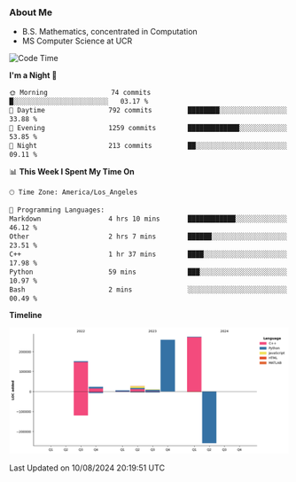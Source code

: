 ### About Me

- B.S. Mathematics, concentrated in Computation
- MS Computer Science at UCR



<!--START_SECTION:waka-->
![Code Time](http://img.shields.io/badge/Code%20Time-309%20hrs%2028%20mins-blue)

**I'm a Night 🦉** 

```text
🌞 Morning                74 commits          █░░░░░░░░░░░░░░░░░░░░░░░░   03.17 % 
🌆 Daytime                792 commits         ████████░░░░░░░░░░░░░░░░░   33.88 % 
🌃 Evening                1259 commits        █████████████░░░░░░░░░░░░   53.85 % 
🌙 Night                  213 commits         ██░░░░░░░░░░░░░░░░░░░░░░░   09.11 % 
```


📊 **This Week I Spent My Time On** 

```text
🕑︎ Time Zone: America/Los_Angeles

💬 Programming Languages: 
Markdown                 4 hrs 10 mins       ████████████░░░░░░░░░░░░░   46.12 % 
Other                    2 hrs 7 mins        ██████░░░░░░░░░░░░░░░░░░░   23.51 % 
C++                      1 hr 37 mins        ████░░░░░░░░░░░░░░░░░░░░░   17.98 % 
Python                   59 mins             ███░░░░░░░░░░░░░░░░░░░░░░   10.97 % 
Bash                     2 mins              ░░░░░░░░░░░░░░░░░░░░░░░░░   00.49 % 
```

**Timeline**

![Lines of Code chart](https://raw.githubusercontent.com/nickocruzm/nickocruzm/main/assets/bar_graph.png)


 Last Updated on 10/08/2024 20:19:51 UTC
<!--END_SECTION:waka-->
